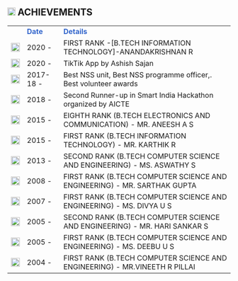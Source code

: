 <div align="left" class="contentDiv" style="background-image:url(images/Trophy_opa.png); background-position:center; background-repeat:no-repeat; ">
<h2><img height="18" src="images/Trophy.png" style="border:none; border-radius:0%; box-shadow:none;" width="18"/> ACHIEVEMENTS </h2>

<table cellpadding="8">
<tr>
<td></td><td style="color:#36C"><strong>Date</strong></td><td style="color:#36C"> <strong>Details</strong></td>
</tr>
<tr><td><img height="20" src="images/Trophy.png" style="border:none; border-radius:0%; box-shadow:none;" width="20"/></td><td>2020 -</td><td>FIRST RANK -[B.TECH INFORMATION TECHNOLOGY]-ANANDAKRISHNAN R</td></tr><tr><td><img height="20" src="images/Trophy.png" style="border:none; border-radius:0%; box-shadow:none;" width="20"/></td><td>2020 -</td><td>TikTik App by Ashish Sajan</td></tr><tr><td><img height="20" src="images/Trophy.png" style="border:none; border-radius:0%; box-shadow:none;" width="20"/></td><td>2017-18 -</td><td>Best NSS unit, Best NSS programme officer,. Best volunteer awards</td></tr><tr><td><img height="20" src="images/Trophy.png" style="border:none; border-radius:0%; box-shadow:none;" width="20"/></td><td>2018 -</td><td>Second Runner-up in Smart India Hackathon organized by AICTE</td></tr><tr><td><img height="20" src="images/Trophy.png" style="border:none; border-radius:0%; box-shadow:none;" width="20"/></td><td>2015 -</td><td>EIGHTH RANK (B.TECH ELECTRONICS AND COMMUNICATION) - MR. ANEESH A S</td></tr><tr><td><img height="20" src="images/Trophy.png" style="border:none; border-radius:0%; box-shadow:none;" width="20"/></td><td>2015 -</td><td>FIRST RANK (B.TECH INFORMATION TECHNOLOGY) - MR. KARTHIK R</td></tr><tr><td><img height="20" src="images/Trophy.png" style="border:none; border-radius:0%; box-shadow:none;" width="20"/></td><td>2013 -</td><td>SECOND RANK (B.TECH COMPUTER SCIENCE AND ENGINEERING) - MS. ASWATHY S</td></tr><tr><td><img height="20" src="images/Trophy.png" style="border:none; border-radius:0%; box-shadow:none;" width="20"/></td><td>2008 -</td><td>FIRST RANK (B.TECH COMPUTER SCIENCE AND ENGINEERING) - MR. SARTHAK GUPTA</td></tr><tr><td><img height="20" src="images/Trophy.png" style="border:none; border-radius:0%; box-shadow:none;" width="20"/></td><td>2007 -</td><td>FIRST RANK (B.TECH COMPUTER SCIENCE AND ENGINEERING) - MS. DIVYA U S</td></tr><tr><td><img height="20" src="images/Trophy.png" style="border:none; border-radius:0%; box-shadow:none;" width="20"/></td><td>2005 -</td><td>SECOND RANK (B.TECH COMPUTER SCIENCE AND ENGINEERING) - MR. HARI SANKAR S</td></tr><tr><td><img height="20" src="images/Trophy.png" style="border:none; border-radius:0%; box-shadow:none;" width="20"/></td><td>2005 -</td><td>FIRST RANK (B.TECH COMPUTER SCIENCE AND ENGINEERING) - MS. DEEBU U S</td></tr><tr><td><img height="20" src="images/Trophy.png" style="border:none; border-radius:0%; box-shadow:none;" width="20"/></td><td>2004 -</td><td>FIRST RANK (B.TECH COMPUTER SCIENCE AND ENGINEERING) - MR.VINEETH R PILLAI</td></tr>
</table>
</div>
